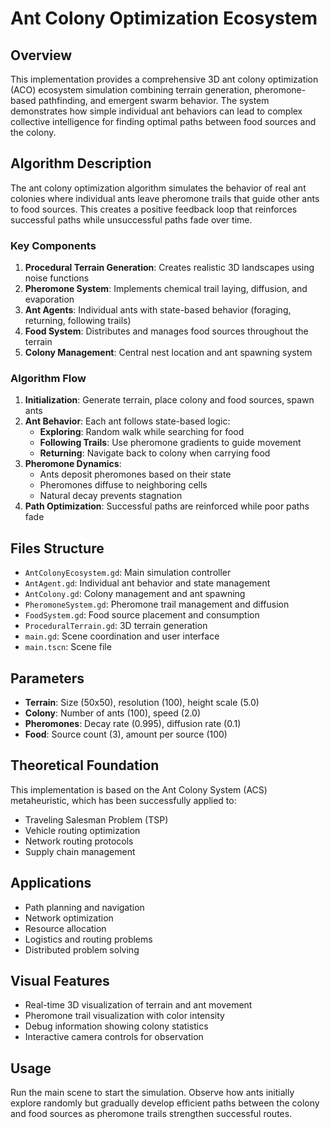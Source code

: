# Ant Colony Optimization Ecosystem

## Overview
This implementation provides a comprehensive 3D ant colony optimization (ACO) ecosystem simulation combining terrain generation, pheromone-based pathfinding, and emergent swarm behavior. The system demonstrates how simple individual ant behaviors can lead to complex collective intelligence for finding optimal paths between food sources and the colony.

## Algorithm Description
The ant colony optimization algorithm simulates the behavior of real ant colonies where individual ants leave pheromone trails that guide other ants to food sources. This creates a positive feedback loop that reinforces successful paths while unsuccessful paths fade over time.

### Key Components
1. **Procedural Terrain Generation**: Creates realistic 3D landscapes using noise functions
2. **Pheromone System**: Implements chemical trail laying, diffusion, and evaporation
3. **Ant Agents**: Individual ants with state-based behavior (foraging, returning, following trails)
4. **Food System**: Distributes and manages food sources throughout the terrain
5. **Colony Management**: Central nest location and ant spawning system

### Algorithm Flow
1. **Initialization**: Generate terrain, place colony and food sources, spawn ants
2. **Ant Behavior**: Each ant follows state-based logic:
   - **Exploring**: Random walk while searching for food
   - **Following Trails**: Use pheromone gradients to guide movement
   - **Returning**: Navigate back to colony when carrying food
3. **Pheromone Dynamics**: 
   - Ants deposit pheromones based on their state
   - Pheromones diffuse to neighboring cells
   - Natural decay prevents stagnation
4. **Path Optimization**: Successful paths are reinforced while poor paths fade

## Files Structure
- `AntColonyEcosystem.gd`: Main simulation controller
- `AntAgent.gd`: Individual ant behavior and state management
- `AntColony.gd`: Colony management and ant spawning
- `PheromoneSystem.gd`: Pheromone trail management and diffusion
- `FoodSystem.gd`: Food source placement and consumption
- `ProceduralTerrain.gd`: 3D terrain generation
- `main.gd`: Scene coordination and user interface
- `main.tscn`: Scene file

## Parameters
- **Terrain**: Size (50x50), resolution (100), height scale (5.0)
- **Colony**: Number of ants (100), speed (2.0)
- **Pheromones**: Decay rate (0.995), diffusion rate (0.1)
- **Food**: Source count (3), amount per source (100)

## Theoretical Foundation
This implementation is based on the Ant Colony System (ACS) metaheuristic, which has been successfully applied to:
- Traveling Salesman Problem (TSP)
- Vehicle routing optimization
- Network routing protocols
- Supply chain management

## Applications
- Path planning and navigation
- Network optimization
- Resource allocation
- Logistics and routing problems
- Distributed problem solving

## Visual Features
- Real-time 3D visualization of terrain and ant movement
- Pheromone trail visualization with color intensity
- Debug information showing colony statistics
- Interactive camera controls for observation

## Usage
Run the main scene to start the simulation. Observe how ants initially explore randomly but gradually develop efficient paths between the colony and food sources as pheromone trails strengthen successful routes. 